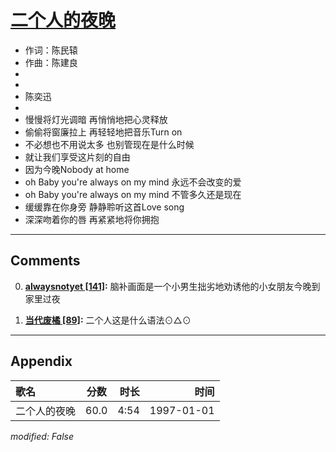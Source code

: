 # [二个人的夜晚](https://music.163.com/song?id=67881)

* 作词：陈民辕
* 作曲：陈建良
*
*
* 陈奕迅
* 
* 慢慢将灯光调暗 再悄悄地把心灵释放
* 偷偷将窗廉拉上 再轻轻地把音乐Turn on
* 不必想也不用说太多 也别管现在是什么时候
* 就让我们享受这片刻的自由
* 因为今晚Nobody at home
* oh Baby you're always on my mind 永远不会改变的爱
* oh Baby you're always on my mind 不管多久还是现在
* 缓缓靠在你身旁 静静聆听这首Love song
* 深深吻着你的唇 再紧紧地将你拥抱


---

## Comments
0. **[alwaysnotyet \[141\]](https://music.163.com/#/user/home?id=19860371):** 脑补画面是一个小男生拙劣地劝诱他的小女朋友今晚到家里过夜

1. **[当代废橘 \[89\]](https://music.163.com/#/user/home?id=34046752):** 二个人这是什么语法⊙△⊙ 



---

## Appendix

|歌名|分数|时长|时间|
|:---|:---:|---:|---:|
|二个人的夜晚|60.0|4:54|1997-01-01

*modified: False*